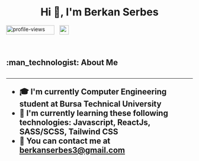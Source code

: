 <h1 align="center">Hi 👋, I'm Berkan Serbes</h1>

<img src="https://komarev.com/ghpvc/?username=berkanserbes&label=Profile%20views&color=0047AB&style=plastic?" alt="profile-views" height=25px, width=130px/> <a href="https://github.com/berkanserbes?tab=followers"><img src="https://img.shields.io/github/followers/berkanserbes.svg?style=social&label=Follow" style="height:25px; margin-left: 10px"></a>

<br>
<h2> :man_technologist: About Me <h2>
<hr>

- :mortar_board: I'm currently Computer Engineering student at Bursa Technical University
- :brain: I'm currently learning these following technologies: Javascript, ReactJs, SASS/SCSS, Tailwind CSS
- :envelope_with_arrow: You can contact me at [berkanserbes3@gmail.com](mailto:berkanserbes3@gmail.com)
